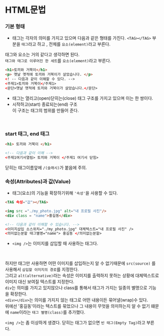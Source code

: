 # HTML문법

### 기본 형태

- 태그는 각자의 의미를 가지고 있으며 다음과 같은 형태를 가진다.
```<TAG></TAG>```
부분을 ```태그```라고 하고 , 전체를 ```요소(element)```라고 부른다.

태그와 요소는 거의 같다고 생각하면 된다. <br>
```태그와 태그로 이루어진 한 세트```를 ```요소(element)```라고 부른다.

```html
<h1>토끼와 거북이</h1>         
<p> 옛날 옛적에 토끼와 거북이가 살았습니다. </p>
<! -- 다음과 같이 이해할 수 있다. -->
<주제1>토끼와 거북이</주제1>
<문단>옛날 옛적에 토끼와 거북이가 살았습니다.</문단>
```

- 태그는 열리고(open)닫히는(close) 태그 구조를 가지고 있으며 이는 한 쌍이다.
- 시작하고(start) 종료되는(end) 구조<br>이 구조는 태그의 범위를 만들어 준다.

<br>

### start 태그, end 태그

```html
<h1> 토끼와 거북이 </h1>

<!-- 다음과 같이 이해 -->
<주제1여기서열림> 토끼와 거북이 </주제1 여기서 닫힘>
```
닫히는 태그이름앞에 ```/(슬래시)```가 붙음에 주의.


### 속성(Attributes)과 값(Value)

- 태그(요소)의 기능을 확장하기위해 ```'속성'```을 사용할 수 있다.
```html
<TAG 속성="값"></TAG>

<img src ="./my_photo.jpg" alt="내 프로필 사진"/>
<div class = "name">홍길동</div>

<!-- 다음과 같이 이해할 수 있습니다. -->
<이미지삽입 소스위치="./my_photo.jpg" 대체텍스트="내 프로필 사진" />
<의미없는분할 태그별명="name"> 홍길동 </의미없는분할>
```
- ```<img />```는 이미지를 삽입할 때 사용하는 태그다. 

<br>

하지만 태그만 사용하면 어떤 이미지를 삽입하는지 알 수 없기때문에 ```src(source)``` 를 사용해서 ```삽입할 이미지의 경로```를 지정한다. <br>
그리고 ```alt(alternative)```라는 속성은 이미지를 출력하지 못하는 상황에 대체텍스트로 이미지 대신 보여질 텍스트를 지정한다. <br>
```div```는 의미를 가지고 있지않으나 class를 통해서 태그가 가지는 일종의 별명으로 기능을 확장한다. <br>
```<div></div>```는 의미를 가지지 않는 태그로 어떤 내용이든 묶어낼(wrap)수 있다. <br>
위에선 '홍길동'이라는 텍스트를 묶었으나 그 내용이 무엇을 의미하는지 알 수 없기 떄문에 ```name```이라는 ```태그 별명(class)```를 추가했다.

```<img />```는 좀 이상하게 생겼다. 닫히는 태그가 없으면 ```빈 태그(Empty Tag)```라고 부른다.


